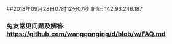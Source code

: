 ##2018年09月28日07时12分07秒 新址: 142.93.246.187
### 兔友常见问题及解答: https://github.com/wanggonging/d/blob/w/FAQ.md
